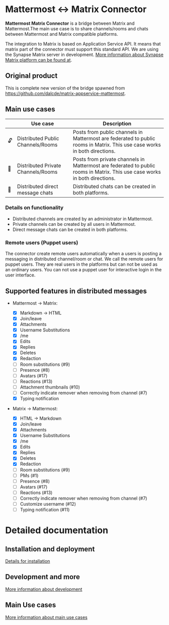 # Mattermost ↔ Matrix Connector

**Mattermost Matrix Connector** is a bridge between Matrix and Mattermost.The main use case is to share channels/rooms and chats between Mattermost and Matrix compatible platforms.

The integration to Matrix is based on Application Service API. It means that matrix part of the connector must support this standard API. We are using the Synapse Matrix server in development. [More information about Synapse Matrix platform can be found at](https://matrix.org/docs/projects/server/synapse).

## Original product

This is complete new version of the bridge spawned from https://github.com/dalcde/matrix-appservice-mattermost.

## Main use cases

|     | Use case                           | Description                                                                                                                |
| --- | ---------------------------------- | -------------------------------------------------------------------------------------------------------------------------- |
| 🔓  | Distributed Public Channels/Rooms  | Posts from public channels in Mattermost are federated to public rooms in Matrix. This use case works in both directions.  |
| 🔐  | Distributed Private Channels/Rooms | Posts from private channels in Mattermost are federated to public rooms in Matrix. This use case works in both directions. |
| 💬  | Distributed direct message chats   | Distributed chats can be created in both platforms.                                                                        |

### Details on functionality

- Distributed channels are created by an administrator in Mattermost.
- Private channels can be created by all users in Mattermost.
- Direct message chats can be created in both platforms.

### Remote users (Puppet users)

The connector create remote users automatically when a users is posting a messaging in distributed channel/room or chat. We call the remote users for puppet users. They are real users in the platforms but can not be used as an ordinary users. You can not use a puppet user for interactive login in the user interface.

## Supported features in distributed messages

- Mattermost -> Matrix:

  - [x] Markdown -> HTML
  - [x] Join/leave
  - [x] Attachments
  - [x] Username Substitutions
  - [x] /me
  - [x] Edits
  - [x] Replies
  - [x] Deletes
  - [x] Redaction
  - [ ] Room substitutions (#9)
  - [ ] Presence (#8)
  - [ ] Avatars (#17)
  - [ ] Reactions (#13)
  - [ ] Attachment thumbnails (#10)
  - [ ] Correctly indicate remover when removing from channel (#7)
  - [x] Typing notification

- Matrix -> Mattermost:
  - [x] HTML -> Markdown
  - [x] Join/leave
  - [x] Attachments
  - [x] Username Substitutions
  - [x] /me
  - [x] Edits
  - [x] Replies
  - [x] Deletes
  - [x] Redaction
  - [ ] Room substitutions (#9)
  - [ ] PMs (#1)
  - [ ] Presence (#8)
  - [ ] Avatars (#17)
  - [ ] Reactions (#13)
  - [ ] Correctly indicate remover when removing from channel (#7)
  - [ ] Customize username (#12)
  - [ ] Typing notification (#11)

# Detailed documentation

## Installation and deployment

[Details for installation](./documentation/DEPLOYMENT.md)

## Development and more

[More information about development](./documentation/DEVELOPMENT.md)

## Main Use cases

[More information about main use cases](./documentation/USE-CASES.md)
